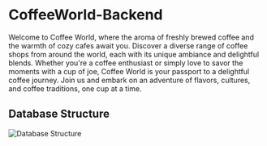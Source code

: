 # CoffeeWorld-Backend

Welcome to Coffee World, where the aroma of freshly brewed coffee and the warmth of cozy cafes await you. Discover a diverse range of coffee shops from around the world, each with its unique ambiance and delightful blends. Whether you're a coffee enthusiast or simply love to savor the moments with a cup of joe, Coffee World is your passport to a delightful coffee journey. Join us and embark on an adventure of flavors, cultures, and coffee traditions, one cup at a time.

## Database Structure
![Database Structure](https://github.com/mrduongtien/CoffeeWorld-Backend/assets/105474421/d46e013a-1587-4d3b-913e-705df1c50831)
